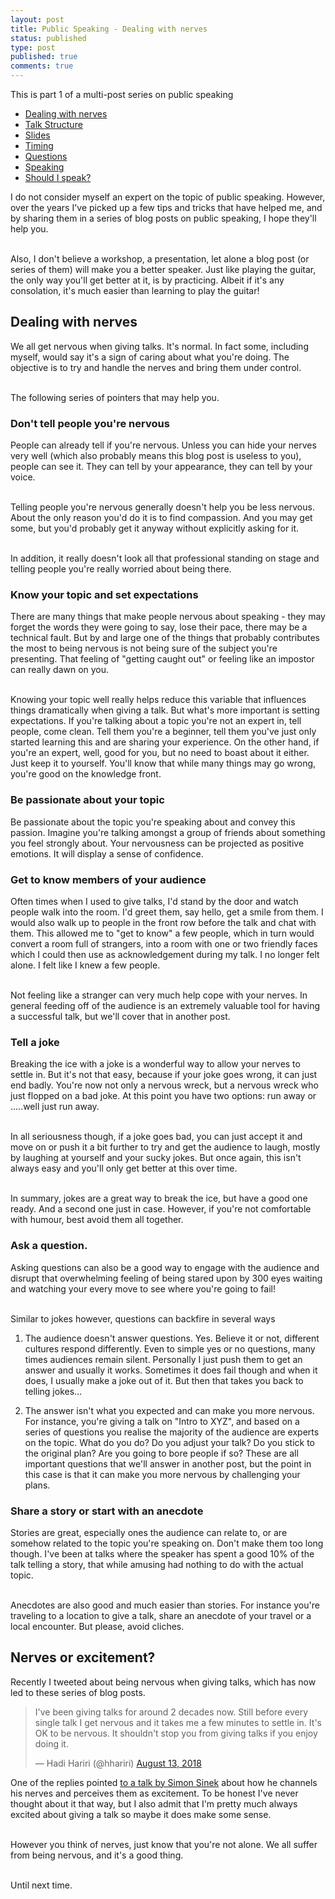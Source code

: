 ```yaml
---
layout: post
title: Public Speaking - Dealing with nerves
status: published
type: post
published: true
comments: true
---
```


This is part 1 of a multi-post series on public speaking

* [Dealing with nerves](/2018/08/15/public-speaking-dealing-with-nerves)
* [Talk Structure](/2018/08/19/public-speaking-talk-structure)
* [Slides](/2018/08/21/public-speaking-slides)
* [Timing](/2018/08/23/public-speaking-timing)
* [Questions](/2018/08/24/public-speaking-questions)
* [Speaking](/2018/08/26/public-speaking-speaking)
* [Should I speak?](2018-09-04/public-speaking-should-i-speak)

I do not consider myself an expert on the topic of 
public speaking. However, over the years I've picked up a few tips and tricks that have helped me, and by sharing them 
in a series of blog posts on public speaking, I hope they'll help you. 

<br/>Also, I don't believe a workshop, a presentation, let alone a blog post (or series of them) will make you a better speaker. Just like playing the guitar, 
the only way you'll get better at it, is by practicing. Albeit if it's any consolation, it's much easier than learning to play the guitar!

## Dealing with nerves

We all get nervous when giving talks. It's normal. In fact some, including myself, would say it's a sign of caring about what you're doing. The objective is to try and handle
the nerves and bring them under control. 

<br/>The following series of pointers that may help you.

### Don't tell people you're nervous

People can already tell if you're nervous. Unless you can hide your nerves very well (which also probably means this blog post is useless to you), people can see it. They can tell by your appearance, they can tell by your voice. 

<br/>Telling people you're nervous generally doesn't help you be less nervous. About the only reason you'd do it is to find compassion. And you may get some, but you'd probably get it anyway without explicitly asking for it. 

<br/>In addition, it really doesn't look all that professional standing on stage and telling people you're really worried about being there. 

### Know your topic and set expectations

There are many things that make people nervous about speaking - they may forget the words they were going to say, lose their pace, there may be a technical fault. But by and large one of the things that probably contributes the most to being nervous is not being sure of the subject you're presenting. 
That feeling of "getting caught out" or feeling like an impostor can really dawn on you. 

<br/>Knowing your topic well really helps reduce this variable that influences things dramatically when giving a talk. But what's more important is setting expectations. 
If you're talking about a topic you're not an expert in, tell people, come clean. Tell them you're a beginner, tell them you've just only started learning this and are sharing your experience. On the other hand, if you're an expert, well, good for you, but no need to boast about it either. Just keep it to yourself. 
You'll know that while many things may go wrong, you're good on the knowledge front. 

### Be passionate about your topic

Be passionate about the topic you're speaking about and convey this passion. 
Imagine you're talking amongst a group of friends about something you feel strongly about. Your nervousness can be projected as
positive emotions. It will display a sense of confidence. 

### Get to know members of your audience

Often times when I used to give talks, I'd stand by the door and watch people walk into the room. I'd greet them, say hello, get a smile from them. 
I would also walk up to people in the front row before the talk and chat with them. This allowed me to "get to know" a few people, which in turn would convert a room full of strangers, into a room with one or two friendly faces which I could then use as acknowledgement during my talk. I no longer felt alone. I felt like I knew a few people. 

<br/>Not feeling like a stranger can very much help cope with your nerves. In general feeding off of the audience is an extremely valuable tool for having a successful talk, but we'll cover
that in another post. 
 
### Tell a joke

Breaking the ice with a joke is a wonderful way to allow your nerves to settle in. But it's not that easy, because if your joke goes wrong, it can just end badly. You're now not only a nervous wreck, but a nervous wreck who just flopped on a bad joke. At this point you have two options: run away or .....well just run away.

<br/>In all seriousness though, if a joke goes bad, you can just accept it and move on or push it a bit further to try and get the audience to laugh, mostly by laughing at yourself and your sucky jokes. But once again, this isn't always easy and you'll only get better at this over time. 

<br/>In summary, jokes are a great way to break the ice, but have a good one ready. And a second one just in case. However, if you're not comfortable with humour, best avoid them all together. 

### Ask a question.

Asking questions can also be a good way to engage with the audience and disrupt that overwhelming feeling of being stared upon by 300 eyes waiting and watching your every move to see where you're going to fail! 

<br/>Similar to jokes however, questions can backfire in several ways

1. The audience doesn't answer questions. Yes. Believe it or not, different cultures respond differently. Even to simple yes or no questions, many times audiences remain silent. Personally I just push them to get an answer and usually it works. Sometimes it does fail though and when it does, I usually make a joke out of it. But then that takes you back to telling jokes... 

2. The answer isn't what you expected and can make you more nervous. For instance, you're giving a talk on "Intro to XYZ", and based on a series of questions you realise the majority of the audience are experts on the topic. What do you do? Do you adjust your talk? Do you stick to the original plan? Are you going to bore people if so? 
These are all important questions that we'll answer in another post, but the point in this case is that it can make you more nervous by challenging your plans. 

### Share a story or start with an anecdote

Stories are great, especially ones the audience can relate to, or are somehow related to the topic you're speaking on. Don't make them too long though. I've been at talks where the speaker has spent a good 10% of the talk
telling a story, that while amusing had nothing to do with the actual topic. 

<br/>Anecdotes are also good and much easier than stories. For instance you're traveling to a location to give a talk, share an anecdote of your travel or a local encounter. But please, avoid cliches. 

## Nerves or excitement? 
 
Recently I tweeted about being nervous when giving talks, which has now led to these series of blog posts. 

<blockquote class="twitter-tweet" data-lang="en"><p lang="en" dir="ltr">I&#39;ve been giving talks for around 2 decades now. Still before every single talk I get nervous and it takes me a few minutes to settle in. It&#39;s OK to be nervous. It shouldn&#39;t stop you from giving talks if you enjoy doing it.</p>&mdash; Hadi Hariri (@hhariri) <a href="https://twitter.com/hhariri/status/1028984915214389248?ref_src=twsrc%5Etfw">August 13, 2018</a></blockquote>
<script async src="https://platform.twitter.com/widgets.js" charset="utf-8"></script>

One of the replies pointed [to a talk by Simon Sinek](https://www.youtube.com/watch?v=dqrZ3GDVf9s) about how he channels his nerves and perceives them as excitement. To be honest I've never thought about it that way, but I also admit that I'm pretty much always excited about giving a talk so maybe it does make some sense. 

<br/>However you think of nerves, just know that you're not alone. We all suffer from being nervous, and it's a good thing. 

<br/>
Until next time. 
 


